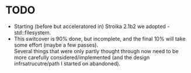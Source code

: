 # TODO

- Starting (before but acceleratored in) Stroika 2.1b2 we adopted <filesystem> - std::filesystem.
- This switcover is 90% done, but incomplete, and the final 10% will take some effort (maybe a few passes).  
  Several things that were only partly thought through now need to be more carefully considered/implemented
  (and the design infrsatrucutre/path I started on abandoned).